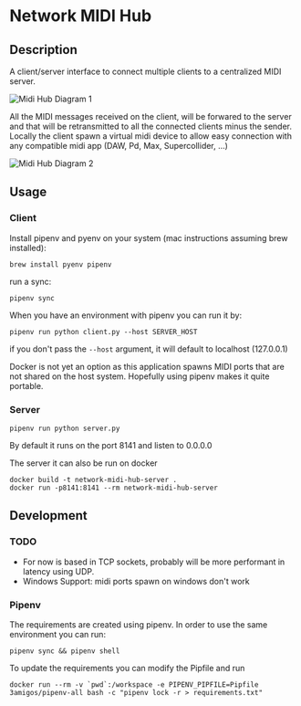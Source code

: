 # Network MIDI Hub

## Description
A client/server interface to connect multiple clients to a centralized MIDI server. 

![Midi Hub Diagram 1](midi-hub-diagram.jpg)

All the MIDI messages received on the client, will be forwared to the server and that will be retransmitted to all the connected clients minus the sender. Locally the client spawn a virtual midi device to allow easy connection with any compatible midi app (DAW, Pd, Max, Supercollider, ...)

![Midi Hub Diagram 2](midi-hub-diagram-2.jpg)

## Usage

### Client

Install pipenv and pyenv on your system (mac instructions assuming brew installed):

```
brew install pyenv pipenv
```

run a sync:

```
pipenv sync
```

When you have an environment with pipenv you can run it by:

```
pipenv run python client.py --host SERVER_HOST
```

if you don't pass the `--host` argument, it will default to localhost (127.0.0.1)

Docker is not yet an option as this application spawns MIDI ports that are not shared on the host system. Hopefully using pipenv makes it quite portable.

### Server

```
pipenv run python server.py
```

By default it runs on the port 8141 and listen to 0.0.0.0

The server it can also be run on docker

```
docker build -t network-midi-hub-server .
docker run -p8141:8141 --rm network-midi-hub-server

```

## Development

### TODO

- For now is based in TCP sockets, probably will be more performant in latency using UDP.
- Windows Support: midi ports spawn on windows don't work

### Pipenv

The requirements are created using pipenv. In order to use the same environment you can run:

```pipenv sync && pipenv shell```

To update the requirements you can modify the Pipfile and run

```docker run --rm -v `pwd`:/workspace -e PIPENV_PIPFILE=Pipfile 3amigos/pipenv-all bash -c "pipenv lock -r > requirements.txt"```
